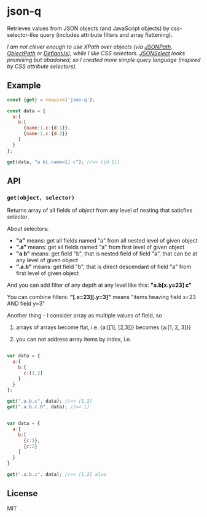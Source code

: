 # json-q
Retrieves values from JSON objects (and JavaScript objects) by css-selector-like query (includes attribute filters and array flattening).

_I am not clever enough to use XPath over objects (via [JSONPath](https://github.com/s3u/JSONPath), [ObjectPath](http://objectpath.org/) or [DefiantJs](http://defiantjs.com/)), while I like CSS selectors. [JSONSelect](https://github.com/lloyd/JSONSelect) looks promising but abadoned; so I created more simple query language (inspired by CSS attribute selectors)._

## Example

```js
const {get} = require('json-q');

const data = {
  a:{
    b:[
      {name:1,c:{d:1}},
      {name:2,c:{d:2}}
    ]
  }
};

get(data, "a b[.name=1] c"); //=> [{d:1}]
```

## API

### `get(object, selector)`

Returns array of all fields of _object_ from any level of nesting that satisfies _selector_.

About selectors:

- **"a"**   means: get all fields named "a" from all nested level of given object
- **".a"**  means: get all fields named "a" from first level of given object
- **"a b"** means: get field "b", that is nested field of field "a", that can be at any level of given object
- **".a.b"** means: get field "b", that is direct descendant of field "a" from first level of given object

And you can add filter of any depth at any level like this: **"a.b[x.y=23] c"**

You can combine filters: **"[.x=23][.y=3]"** means "items heaving field x=23 AND field y=3"

Another thing - I consider array as multiple values of field, so 

 1. arrays of arrays become flat, i.e. {a:[[1], [2,3]]} becomes {a:[1, 2, 3]}}
 
 2. you can not address array items by index, i.e.
 
```js

var data = {
  a:{
    b:{
      c:[1,2]
    }
  }
};

get(".a.b.c", data); //=> [1,2]
get(".a.b.c.0", data); //=> []


var data = {
  a:{
    b:[
      {c:1},
      {c:2}
    ]
  }
}

get(".a.b.c", data); //=> [1,2] also
```


## License

MIT
